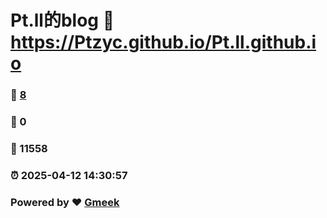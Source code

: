 # Pt.ll的blog :link: https://Ptzyc.github.io/Pt.ll.github.io 
### :page_facing_up: [8](https://Ptzyc.github.io/Pt.ll.github.io/tag.html) 
### :speech_balloon: 0 
### :hibiscus: 11558 
### :alarm_clock: 2025-04-12 14:30:57 
### Powered by :heart: [Gmeek](https://github.com/Meekdai/Gmeek)
